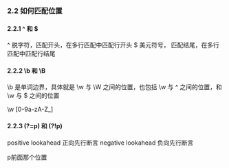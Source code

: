 ### 2.2 如何匹配位置
#### 2.2.1 ^ 和 $
^ 脱字符，匹配开头，在多行匹配中匹配行开头
$ 美元符号， 匹配结尾，在多行匹配中匹配行结尾

#### 2.2.2 \b 和 \B
\b 是单词边界，具体就是 \w 与 \W 之间的位置，也包括 \w 与 ^ 之间的位置，和 \w 与 $ 之间的位置

\w [0-9a-zA-Z_]

#### 2.2.3 (?=p) 和 (?!p)
positive lookahead  正向先行断言
negative lookahead  负向先行断言

p前面那个位置
